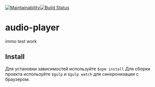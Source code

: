[![Maintainability](https://api.codeclimate.com/v1/badges/fff89b5fed35b27c2eb7/maintainability)](https://codeclimate.com/github/nummyn0rih/audio-player/maintainability)[![Build Status](https://travis-ci.org/nummyn0rih/audio-player.svg?branch=master)](https://travis-ci.org/nummyn0rih/audio-player)

# audio-player
immo test work

## Install
Для установки зависимостей используйте `$npm install`
Для сборки проекта используйте `$gulp` и `$gulp watch` для синхронизации с браузером.
